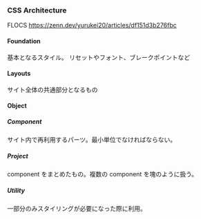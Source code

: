### CSS Architecture

FLOCS
https://zenn.dev/yurukei20/articles/df151d3b276fbc

#### Foundation

基本となるスタイル。
リセットやフォント、ブレークポイントなど

#### Layouts

サイト全体の共通部分となるもの

#### Object

##### Component

サイト内で再利用するパーツ。最小単位でなければならない。

##### Project

component をまとめたもの。複数の component を塊のように扱う。

##### Utility

一部分のみスタイリングが必要になった際に利用。
